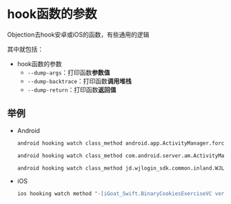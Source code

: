 # hook函数的参数

Objection去hook安卓或iOS的函数，有些通用的逻辑

其中就包括：

* hook函数的参数
  * `--dump-args`：打印函数**参数值**
  * `--dump-backtrace`：打印函数**调用堆栈**
  * `--dump-return`：打印函数**返回值**

## 举例

* Android
  ```bash
  android hooking watch class_method android.app.ActivityManager.forceStopPackage --dump-args --dump-backtrace --dump-return

  android hooking watch class_method com.android.server.am.ActivityManagerService.startService --dump-args --dump-backtrace --dump-return

  android hooking watch class_method jd.wjlogin_sdk.common.inland.WJLoginInland.JDLoginWithPasswordNew --dump-args --dump-backtrace --dump-return
  ```
* iOS
  ```bash
  ios hooking watch method "-[iGoat_Swift.BinaryCookiesExerciseVC verifyItemPressed]" --dump-args --dump-backtrace --dump-return
  ```
